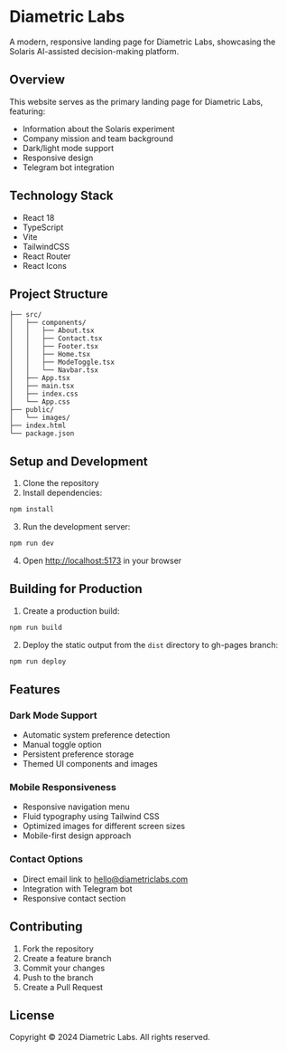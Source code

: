 # Diametric Labs

A modern, responsive landing page for Diametric Labs, showcasing the Solaris AI-assisted decision-making platform.

## Overview

This website serves as the primary landing page for Diametric Labs, featuring:

-   Information about the Solaris experiment
-   Company mission and team background
-   Dark/light mode support
-   Responsive design
-   Telegram bot integration

## Technology Stack

-   React 18
-   TypeScript
-   Vite
-   TailwindCSS
-   React Router
-   React Icons

## Project Structure

```
├── src/
│   ├── components/
│   │   ├── About.tsx
│   │   ├── Contact.tsx
│   │   ├── Footer.tsx
│   │   ├── Home.tsx
│   │   ├── ModeToggle.tsx
│   │   └── Navbar.tsx
│   ├── App.tsx
│   ├── main.tsx
│   ├── index.css
│   └── App.css
├── public/
│   └── images/
├── index.html
└── package.json
```

## Setup and Development

1. Clone the repository
2. Install dependencies:

```bash
npm install
```

3. Run the development server:

```bash
npm run dev
```

4. Open [http://localhost:5173](http://localhost:5173) in your browser

## Building for Production

1. Create a production build:

```bash
npm run build
```

2. Deploy the static output from the `dist` directory to gh-pages branch:

```bash
npm run deploy
```

## Features

### Dark Mode Support

-   Automatic system preference detection
-   Manual toggle option
-   Persistent preference storage
-   Themed UI components and images

### Mobile Responsiveness

-   Responsive navigation menu
-   Fluid typography using Tailwind CSS
-   Optimized images for different screen sizes
-   Mobile-first design approach

### Contact Options

-   Direct email link to hello@diametriclabs.com
-   Integration with Telegram bot
-   Responsive contact section

## Contributing

1. Fork the repository
2. Create a feature branch
3. Commit your changes
4. Push to the branch
5. Create a Pull Request

## License

Copyright © 2024 Diametric Labs. All rights reserved.

